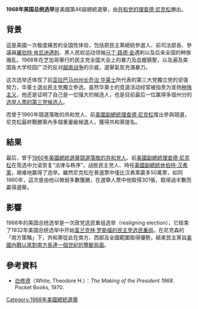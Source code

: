 **1968年美国总统选举**是美國第46屆總統選舉，由[共和党的](https://zh.wikipedia.org/wiki/共和党_\(美国\) "wikilink")[理查德·尼克松](../Page/理查德·尼克松.md "wikilink")勝出。

## 背景

這是美國一次极度痛苦的全国性体验，包括原民主黨總統參選人、前司法部長、參議員[羅伯特·肯尼迪遇刺](https://zh.wikipedia.org/wiki/羅伯特·肯尼迪 "wikilink")、黑人民权运动领袖[马丁·路德·金](../Page/马丁·路德·金.md "wikilink")遇刺以及后来全国的种族骚乱，1968年在芝加哥舉行的民主党全国大会上的暴力及血腥鎮壓，以及遍及美国各大学校园广泛的反对[越南战争](../Page/越南战争.md "wikilink")的示威，選舉氣氛充滿暴力。

这次选举还体现了前[亚拉巴马州州长](https://zh.wikipedia.org/wiki/亚拉巴马州 "wikilink")[乔治·华莱士](../Page/乔治·华莱士.md "wikilink")所代表的第三大党獨立党的坚强努力，华莱士退出民主党獨立參选，虽然华莱士的竞選活动经常被指责为宣扬[种族主义](../Page/种族主义.md "wikilink")，他还是证明了自己是一位强大的候选人，也是目前最后一位赢得多個州分的[选举人票的第三党候选人](../Page/美国选举人团.md "wikilink")。

而曾于1960年競選落敗的共和党人、前[美國副總統](https://zh.wikipedia.org/wiki/美國副總統 "wikilink")[理查德·尼克松](../Page/理查德·尼克松.md "wikilink")復出參與競選，尼克松最終戰勝黨內多個重量級候選人，獲得共和黨提名。

## 結果

最后，曾于[1960年美國總統選舉競選落敗的共和党人](https://zh.wikipedia.org/wiki/1960年美國總統選舉 "wikilink")、前[美國副總統](https://zh.wikipedia.org/wiki/美國副總統 "wikilink")[理查德·尼克松](../Page/理查德·尼克松.md "wikilink")在竞选中允诺恢复“法律与秩序”，战胜民主党人、時任[美國副總統](https://zh.wikipedia.org/wiki/美國副總統 "wikilink")[休伯特·汉弗莱](../Page/休伯特·汉弗莱.md "wikilink")，艰难地赢得了选举。雖然尼克松在普選票中僅比汉弗莱贏多50萬票，如同1960年，這次是由他以微弱多數獲勝，在選舉人票中他取得301張，取得過半數而贏得選舉。

## 影響

1968年的美国总统选举是一次政党选民重组选举（realigning
election），它结束了1932年美国总统选举中开始[富兰克林·罗斯福的民主党选民重组](https://zh.wikipedia.org/wiki/富兰克林·罗斯福 "wikilink")。在尼克森的「南方策略」下，共和黨從此在南方、西部及全國範圍取得優勢，結束民主黨自[美國內戰以來對南方長達一個世紀的壟斷局面](https://zh.wikipedia.org/wiki/美國內戰 "wikilink")。

## 參考資料

<div class="references-small">

<references />

</div>

  - [白修德](../Page/白修德.md "wikilink")（White, Theodore H.）：*The Making of
    the President 1968*. Pocket Books, 1970.

[Category:1968年美國總統選舉](https://zh.wikipedia.org/wiki/Category:1968年美國總統選舉 "wikilink")